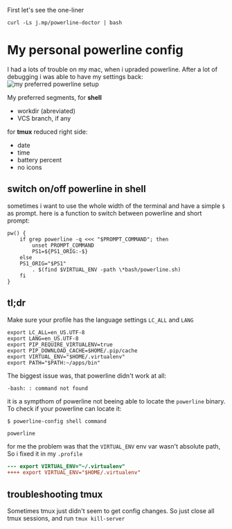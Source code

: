 
First let's see the one-liner
```
curl -Ls j.mp/powerline-doctor | bash
```

# My personal powerline config

I had a lots of trouble on my mac, when i upraded powerline. After a lot of
debugging i was able to have my settings back:
![my preferred powerline setup](powerline-sample.png)

My preferred segments, for **shell**

- workdir (abreviated) 
- VCS branch, if any

for **tmux** reduced right side:

- date
- time
- battery percent
- no icons

## switch on/off powerline in shell

sometimes i want to use the whole width of the terminal and have a simple `$` as prompt.
here is a function to switch between powerline and short prompt:

```
pw() { 
    if grep powerline -q <<< "$PROMPT_COMMAND"; then
        unset PROMPT_COMMAND
        PS1=${PS1_ORIG:-$}
    else
	PS1_ORIG="$PS1"
        . $(find $VIRTUAL_ENV -path \*bash/powerline.sh)
    fi
}
```

## tl;dr

Make sure your profile has the language settings `LC_ALL` and `LANG`
```
export LC_ALL=en_US.UTF-8                                                                                       export LANG=en_US.UTF-8
export PIP_REQUIRE_VIRTUALENV=true
export PIP_DOWNLOAD_CACHE=$HOME/.pip/cache
export VIRTUAL_ENV="$HOME/.virtualenv"
export PATH="$PATH:~/apps/bin"
```

The biggest issue was, that powerline didn't work at all:

```
-bash: : command not found
```

it is a sympthom of powerline not beeing able to locate the `powerline`
binary. To check if your powerline can locate it:

```
$ powerline-config shell command

powerline
```

for me the problem was that the `VIRTUAL_ENV` env var wasn't absolute path,
So i fixed it in my `.profile`

``` diff
--- export VIRTUAL_ENV="~/.virtualenv"
++++ export VIRTUAL_ENV="$HOME/.virtualenv"
```

## troubleshooting tmux

Sometimes tmux just didn't seem to get config changes. So just close all tmux sessions,
and run `tmux kill-server`

